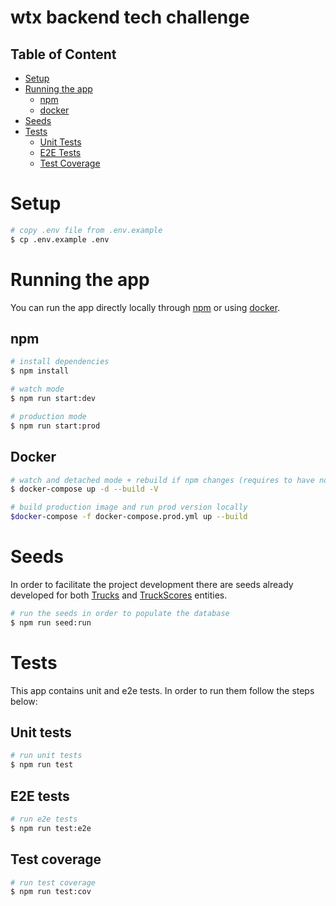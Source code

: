 # wtx backend tech challenge

## Table of Content
- [Setup](#setup)
- [Running the app](#running-the-app)
  - [npm](#npm)
  - [docker](#docker)
- [Seeds](#seeds)
- [Tests](#tests)
  - [Unit Tests](#unit-tests)
  - [E2E Tests](#e2e-tests)
  - [Test Coverage](#test-coverage)
# Setup
```bash
# copy .env file from .env.example
$ cp .env.example .env
```

# Running the app
You can run the app directly locally through [npm](#npm) or using [docker](#docker).

## npm
```bash
# install dependencies
$ npm install
```

```bash
# watch mode
$ npm run start:dev
```

```bash
# production mode
$ npm run start:prod
```

## Docker
```bash
# watch and detached mode + rebuild if npm changes (requires to have node_modules installed locally)
$ docker-compose up -d --build -V

# build production image and run prod version locally
$docker-compose -f docker-compose.prod.yml up --build
```

# Seeds

In order to facilitate the project development there are seeds already developed for both [Trucks](src/truck/truck.entity.ts) and [TruckScores](src/truck-score/truck-score.entity.ts) entities.

```bash
# run the seeds in order to populate the database
$ npm run seed:run
```
# Tests
This app contains unit and e2e tests. In order to run them follow the steps below:

## Unit tests
```bash
# run unit tests
$ npm run test
```

## E2E tests

```bash
# run e2e tests
$ npm run test:e2e
```


## Test coverage
```bash
# run test coverage
$ npm run test:cov
```

